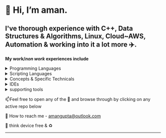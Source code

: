 👋 Hi, __I’m aman.__ 
=============

I've thorough experience with C++, Data Structures & Algorithms, Linux, Cloud~AWS, Automation & working into it a lot more :airplane:. 
---------------

__My work/*non work* experiences include__


<details>
    <summary>Programming Languages</summary>
        <p>
            :star2:  C++ <br />
            :star2:  STL <br />
            :heavy_check_mark:  C</p>
</details>
 
<details>
    <summary>Scripting Languages</summary>
        <p>
            :heavy_check_mark:  Python<br />
            :heavy_check_mark:  JS <br />
            :heavy_check_mark:  bash <br />
            :heavy_check_mark:  awk <br /> 
            :heavy_check_mark:  sed 
        </p>
</details>

<details>
    <summary>Concepts & Specific Technicals</summary>
        <p>
            :star2:  Data Structure & Algorithms <br />
            :star:  Design Patterns <br />
            :star2:  Operating system concepts <br /> 
            :star:  Concurrent programming<br /> 
            :star2:  Containerisation<br /> 
            :star2:  Cloud computing concepts
        </p>
</details>

<details>
    <summary>IDEs</summary>
        <p>
            :star2:  gvim <br />
            :star2:  MS Visual Code <br /> 
            :heavy_check_mark:  MS Visual Studio C
        </p>
</details>

<details>
    <summary>supporting tools</summary>
        <p>
            :star2:  AWS: EC2, ELB, ROUTE53, ECR, ADLM, S3, IAM <br />
            :heavy_check_mark:  mongoDB, postgresql, redis  <br />
            :star2:  Technical documentation  <br />
            :heavy_check_mark:  amazon-linux2, ubuntu<br />
            :heavy_check_mark:  docker :heavy_plus_sign: kubernetes <br />
            :heavy_check_mark:  jenkins
        </p>
</details>


📫Feel free to open any of the :notebook: and browse through by clicking on any active repo below

👀 How to reach me - amangupta@outlook.com

🌱 think device free & :recycle:
<!---
1aman1/1aman1 is a ✨ special ✨ repository because its `README.md` (this file) appears on your GitHub profile.
You can click the Preview link to take a look at your changes.
--->
****
